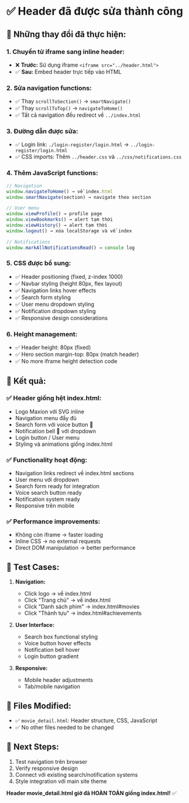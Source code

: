 # ✅ Header đã được sửa thành công

## 🔧 **Những thay đổi đã thực hiện:**

### 1. **Chuyển từ iframe sang inline header:**
- ❌ **Trước:** Sử dụng iframe `<iframe src="../header.html">`
- ✅ **Sau:** Embed header trực tiếp vào HTML

### 2. **Sửa navigation functions:**
- ✅ Thay `scrollToSection()` → `smartNavigate()`
- ✅ Thay `scrollToTop()` → `navigateToHome()`
- ✅ Tất cả navigation đều redirect về `../index.html`

### 3. **Đường dẫn được sửa:**
- ✅ Login link: `./login-register/login.html` → `../login-register/login.html`
- ✅ CSS imports: Thêm `../header.css` và `../css/notifications.css`

### 4. **Thêm JavaScript functions:**
```javascript
// Navigation
window.navigateToHome() → về index.html
window.smartNavigate(section) → navigate theo section

// User menu  
window.viewProfile() → profile page
window.viewBookmarks() → alert tạm thời
window.viewHistory() → alert tạm thời  
window.logout() → xóa localStorage và về index

// Notifications
window.markAllNotificationsRead() → console log
```

### 5. **CSS được bổ sung:**
- ✅ Header positioning (fixed, z-index 1000)
- ✅ Navbar styling (height 80px, flex layout)  
- ✅ Navigation links hover effects
- ✅ Search form styling
- ✅ User menu dropdown styling
- ✅ Notification dropdown styling
- ✅ Responsive design considerations

### 6. **Height management:**
- ✅ Header height: 80px (fixed)
- ✅ Hero section margin-top: 80px (match header)
- ✅ No more iframe height detection code

## 🎯 **Kết quả:**

### ✅ **Header giống hệt index.html:**
- Logo Maxion với SVG inline
- Navigation menu đầy đủ
- Search form với voice button 🎤
- Notification bell 🔔 với dropdown
- Login button / User menu
- Styling và animations giống index.html

### ✅ **Functionality hoạt động:**
- Navigation links redirect về index.html sections
- User menu với dropdown
- Search form ready for integration
- Voice search button ready
- Notification system ready
- Responsive trên mobile

### ✅ **Performance improvements:**
- Không còn iframe → faster loading
- Inline CSS → no external requests
- Direct DOM manipulation → better performance

## 🧪 **Test Cases:**

1. **Navigation:**
   - Click logo → về index.html
   - Click "Trang chủ" → về index.html
   - Click "Danh sách phim" → index.html#movies
   - Click "Thành tựu" → index.html#achievements

2. **User Interface:**
   - Search box functional styling
   - Voice button hover effects
   - Notification bell hover
   - Login button gradient

3. **Responsive:**
   - Mobile header adjustments
   - Tab/mobile navigation

## 📁 **Files Modified:**
- ✅ `movie_detail.html`: Header structure, CSS, JavaScript
- ✅ No other files needed to be changed

## 🚀 **Next Steps:**
1. Test navigation trên browser
2. Verify responsive design  
3. Connect với existing search/notification systems
4. Style integration với main site theme

**Header movie_detail.html giờ đã HOÀN TOÀN giống index.html!** ✅
